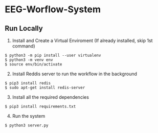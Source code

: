 # EEG-Worflow-System

## Run Locally
1. Install and Create a Virtual Enviroment (If already installed, skip 1st command)  
```
$ python3 -m pip install --user virtualenv
$ python3 -m venv env
$ source env/bin/activate
```
2. Install Reddis server to run the workflow in the background  
```
$ pip3 install redis
$ sudo apt-get install redis-server
```
3. Install all the required dependencies  
```
$ pip3 install requirements.txt
```
4. Run the system  
```
$ python3 server.py
```
